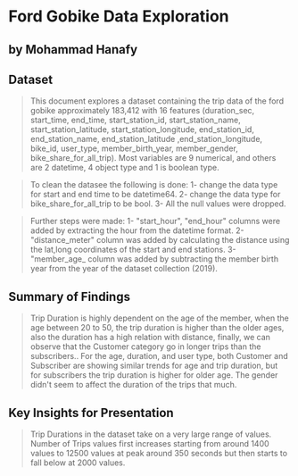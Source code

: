 #  Ford Gobike Data Exploration
## by Mohammad Hanafy

## Dataset

> This document explores a dataset containing the trip data of the ford gobike approximately 183,412 with 16 features (duration_sec, start_time, end_time, start_station_id, start_station_name, start_station_latitude, start_station_longitude, end_station_id, end_station_name, end_station_latitude ,end_station_longitude, bike_id, user_type, member_birth_year, member_gender, bike_share_for_all_trip). Most variables are 9 numerical, and others are 2 datetime, 4 object type and 1 is boolean type.

> To clean the datasee the following is done: 1- change the data type for start and end time to be datetime64. 2- change the data type for bike_share_for_all_trip to be bool. 3- All the null values were dropped.

> Further steps were made: 1- "start_hour", "end_hour" columns were added by extracting the hour from the datetime format. 2- "distance_meter" column was added by calculating the distance using the lat,long coordinates of the start and end stations. 3- "member_age_ column was added by subtracting the member birth year from the year of the dataset collection (2019).


## Summary of Findings

> Trip Duration is highly dependent on the age of the member, when the age between 20 to 50, the trip duration is higher than the older ages, also the duration has a high relation with distance, finally, we can observe that the Customer category go in longer trips than the subscribers..
> For the age, duration, and user type, both Customer and Subscriber are showing similar trends for age and trip duration, but for subscribers the trip duration is higher for older age.
> The gender didn't seem to affect the duration of the trips that much.


## Key Insights for Presentation

> Trip Durations in the dataset take on a very large range of values. Number of Trips values first increases starting from around 1400 values to 12500 values at peak around 350 seconds but then starts to fall below at 2000 values.
